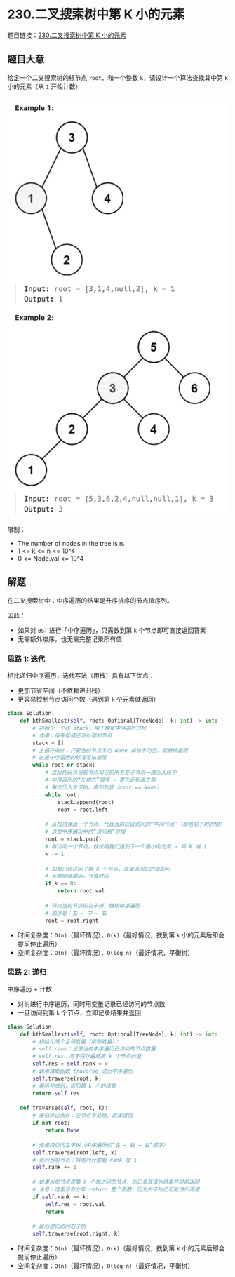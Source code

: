 # 230.二叉搜索树中第 K 小的元素

题目链接：[230.二叉搜索树中第 K 小的元素](https://leetcode.cn/problems/kth-smallest-element-in-a-bst/)

## 题目大意

给定一个二叉搜索树的根节点 `root`，和一个整数 `k`，请设计一个算法查找其中第 `k` 小的元素（从 `1` 开始计数）

![alt text](https://github.com/donnapersonal/picx-images-hosting/raw/master/image.8l0fh8m456.png)

限制：
- The number of nodes in the tree is n.
- 1 <= k <= n <= 10^4
- 0 <= Node.val <= 10^4

## 解题

在二叉搜索树中：中序遍历的结果是升序排序的节点值序列。

因此：
- 如果对 `BST` 进行「中序遍历」，只需数到第 `k` 个节点即可直接返回答案
- 无需额外排序，也无需完整记录所有值

### 思路 1: 迭代

相比递归中序遍历，迭代写法（用栈）具有以下优点：
- 更加节省空间（不依赖递归栈）
- 更容易控制节点访问个数（遇到第 `k` 个元素就返回）

```python
class Solution:
    def kthSmallest(self, root: Optional[TreeNode], k: int) -> int:
        # 初始化一个栈 stack，用于模拟中序遍历过程
        # 作用：用来存储还没处理的节点
        stack = []
        # 主循环条件：只要当前节点不为 None 或栈不为空，就继续遍历
        # 这是中序遍历的标准写法框架
        while root or stack:
            # 这段代码将当前节点和它的所有左子节点一路压入栈中
            # 中序遍历的“左根右”顺序 → 要先走到最左侧
            # 每次压入左子树，直到到底（root == None）
            while root:
                stack.append(root)
                root = root.left
            
            # 从栈顶弹出一个节点，代表当前应该访问的“中间节点”（即当前子树的根）
            # 这是中序遍历中的“访问根”阶段
            root = stack.pop()
            # 每访问一个节点，就说明我们遇到下一个最小的元素 → 将 k 减 1
            k -= 1

            # 如果已经访问了第 k 个节点，直接返回它的值即可
            # 无需继续遍历，节省时间
            if k == 0:
                return root.val
            
            # 转向当前节点的右子树，继续中序遍历
            # 顺序是：左 → 中 → 右
            root = root.right
```

- 时间复杂度：`O(n)`（最坏情况），`O(k)`（最好情况，找到第 `k` 小的元素后即会提前停止遍历）
- 空间复杂度：`O(n)`（最坏情况），`O(log n)`（最好情况，平衡树）


### 思路 2: 递归

中序遍历 + 计数
- 对树进行中序遍历，同时用变量记录已经访问的节点数
- 一旦访问到第 `k` 个节点，立即记录结果并返回

```python
class Solution:
    def kthSmallest(self, root: Optional[TreeNode], k: int) -> int:
        # 初始化两个全局变量（实例变量）：
        # self.rank：记录当前中序遍历已访问的节点数量
        # self.res：用于保存最终第 k 个节点的值
        self.res = self.rank = 0
        # 调用辅助函数 traverse 进行中序遍历
        self.traverse(root, k)
        # 遍历完成后，返回第 k 小的结果
        return self.res
    
    def traverse(self, root, k):
        # 递归终止条件：空节点不处理，直接返回
        if not root:
            return None
        
        # 先递归访问左子树（中序遍历的“左 → 根 → 右”顺序）
        self.traverse(root.left, k)
        # 访问当前节点：将访问计数器 rank 加 1
        self.rank += 1

        # 如果当前节点是第 k 个被访问的节点，则记录其值为结果并提前返回
        # 注意：这里没有立即 return 整个函数，因为右子树仍可能递归调用
        if self.rank == k:
            self.res = root.val
            return
        
        # 最后递归访问右子树
        self.traverse(root.right, k)
```

- 时间复杂度：`O(n)`（最坏情况），`O(k)`（最好情况，找到第 k 小的元素后即会提前停止遍历）
- 空间复杂度：`O(n)`（最坏情况），`O(log n)`（最好情况，平衡树）
